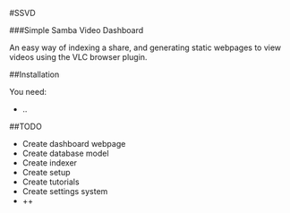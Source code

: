 #SSVD

###Simple Samba Video Dashboard

An easy way of indexing a share, and generating static webpages to view videos using the VLC browser plugin.

##Installation

You need:

* ..

##TODO

* Create dashboard webpage
* Create database model
* Create indexer
* Create setup
* Create tutorials
* Create settings system
* ++